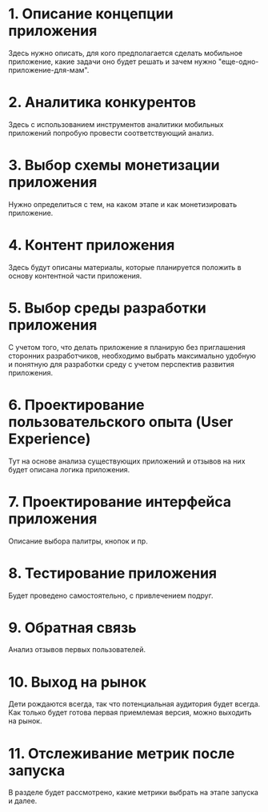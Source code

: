 # 1. Описание концепции приложения
Здесь нужно описать, для кого предполагается сделать мобильное приложение, какие задачи оно будет решать и зачем нужно "еще-одно-приложение-для-мам".

# 2. Аналитика конкурентов
Здесь с использованием инструментов аналитики мобильных приложений попробую провести соответствующий анализ.

# 3. Выбор схемы монетизации приложения
Нужно определиться с тем, на каком этапе и как монетизировать приложение. 

# 4. Контент приложения
Здесь будут описаны материалы, которые планируется положить в основу контентной части приложения.

# 5. Выбор среды разработки приложения
С учетом того, что делать приложение я планирую без приглашения сторонних разработчиков, необходимо выбрать максимально удобную и понятную для разработки среду с учетом перспектив развития приложения.

# 6. Проектирование пользовательского опыта (User Experience) 
Тут на основе анализа существующих приложений и отзывов на них будет описана логика приложения. 

# 7. Проектирование интерфейса приложения
Описание выбора палитры, кнопок и пр.

# 8. Тестирование приложения
Будет проведено самостоятельно, с привлечением подруг.

# 9. Обратная связь
Анализ отзывов первых пользователей.

# 10. Выход на рынок
Дети рождаются всегда, так что потенциальная аудитория будет всегда. Как только будет готова первая приемлемая версия, можно выходить на рынок.

# 11. Отслеживание метрик после запуска
В разделе будет рассмотрено, какие метрики выбрать на этапе запуска и далее.
